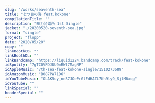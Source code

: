 ```yaml
---
slug: "/works/seaventh-sea"
title: "七つ目の海 feat.kokone"
compilationTitle: ""
description: "華力発電所 1st Single"
jacket: "./20200520-seventh-sea.jpg"
format: "single"
project: "flopp"
date: "2020/05/20"
copy: ""
linkBoothCD: ""
linkBoothDL: ""
linkBandcamp: "https://liquid1224.bandcamp.com/track/feat-kokone"
idSpotify: "7gTC0VPDJUU9mRWf7MagNP"
idAppleMusic: "7th-sea-feat-kokone-single/1510273689"
idAmazonMusic: "B087PW71D6"
idYouTubeMusic: "OLAK5uy_nnS7JOePrGlFdHAZL7Kh9ly9_SjlM6xqg"
idYouTube: ""
linkSpecial: ""
headerSpecial: ""
---
```

